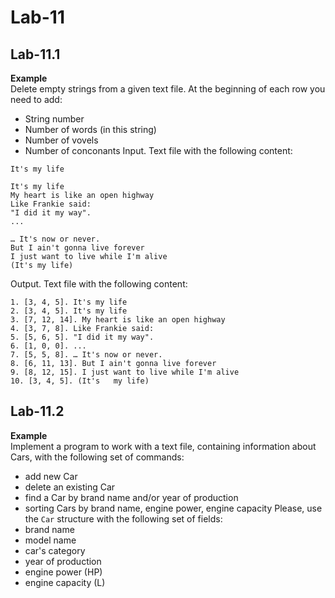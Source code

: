# Lab-11

## Lab-11.1


**Example**<br>
Delete empty strings from a given text file. At the beginning of each row you need to add:
- String number
- Number of words (in this string)
- Number of vovels
- Number of conconants
Input. Text file with the following content:
```
It's my life

It's my life
My heart is like an open highway
Like Frankie said:
"I did it my way".
...

… It's now or never.
But I ain't gonna live forever 
I just want to live while I'm alive 
(It's my life)
```
Output. Text file with the following content:
```
1. [3, 4, 5]. It's my life
2. [3, 4, 5]. It's my life
3. [7, 12, 14]. My heart is like an open highway
4. [3, 7, 8]. Like Frankie said:
5. [5, 6, 5]. "I did it my way".
6. [1, 0, 0]. ...
7. [5, 5, 8]. … It's now or never.
8. [6, 11, 13]. But I ain't gonna live forever 
9. [8, 12, 15]. I just want to live while I'm alive 
10. [3, 4, 5]. (It's   my life)
```

## Lab-11.2


**Example**<br>
Implement a program to work with a text file, containing information about Cars, with the following set of commands:
- add new Car
- delete an existing Car
- find a Car by brand name and/or year of production
- sorting Cars by brand name, engine power, engine capacity
Please, use the `Car` structure with the following set of fields:
- brand name
- model name
- car's category
- year of production
- engine power (HP)
- engine capacity (L)
